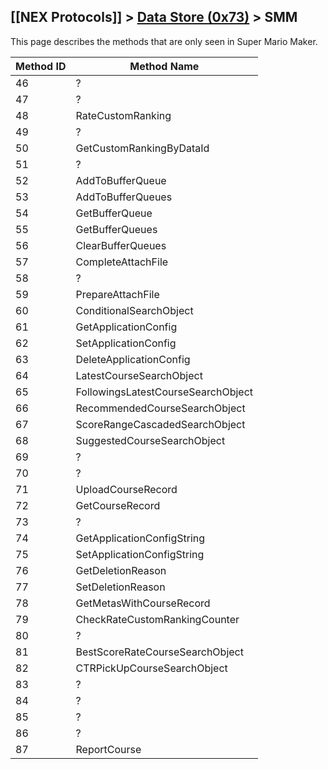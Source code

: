 ## [[NEX Protocols]] > [Data Store (0x73)](Data-Store-Protocol) > SMM

This page describes the methods that are only seen in Super Mario Maker.

| Method ID | Method Name |
| --- | --- |
| 46 | ? |
| 47 | ? |
| 48 | RateCustomRanking |
| 49 | ? |
| 50 | GetCustomRankingByDataId |
| 51 | ? |
| 52 | AddToBufferQueue |
| 53 | AddToBufferQueues |
| 54 | GetBufferQueue |
| 55 | GetBufferQueues |
| 56 | ClearBufferQueues |
| 57 | CompleteAttachFile |
| 58 | ? |
| 59 | PrepareAttachFile |
| 60 | ConditionalSearchObject |
| 61 | GetApplicationConfig |
| 62 | SetApplicationConfig |
| 63 | DeleteApplicationConfig |
| 64 | LatestCourseSearchObject |
| 65 | FollowingsLatestCourseSearchObject |
| 66 | RecommendedCourseSearchObject |
| 67 | ScoreRangeCascadedSearchObject |
| 68 | SuggestedCourseSearchObject |
| 69 | ? |
| 70 | ? |
| 71 | UploadCourseRecord |
| 72 | GetCourseRecord |
| 73 | ? |
| 74 | GetApplicationConfigString |
| 75 | SetApplicationConfigString |
| 76 | GetDeletionReason |
| 77 | SetDeletionReason |
| 78 | GetMetasWithCourseRecord |
| 79 | CheckRateCustomRankingCounter |
| 80 | ? |
| 81 | BestScoreRateCourseSearchObject |
| 82 | CTRPickUpCourseSearchObject |
| 83 | ? |
| 84 | ? |
| 85 | ? |
| 86 | ? |
| 87 | ReportCourse |

[DataStoreGetMetaParam]: Data-Store-Protocol#datastoregetmetaparam-structure
[DataStorePreparePostParam]: Data-Store-Protocol#datastorepreparepostparam-structure
[DataStoreCompletePostParam]: Data-Store-Protocol#datastorecompletepostparam-structure
[DataStoreReqGetInfo]: Data-Store-Protocol#datastorereqgetinfo-structure
[DataStoreReqPostInfo]: Data-Store-Protocol#datastorereqpostinfo-structure
[DataStoreMetaInfo]: Data-Store-Protocol#datastoremetainfo-structure

[Result]: NEX-Common-Types#result
[String]: NEX-Common-Types#string
[Buffer]: NEX-Common-Types#buffer
[qBuffer]: NEX-Common-Types#qbuffer
[List]: NEX-Common-Types#list
[Map]: NEX-Common-Types#map
[DateTime]: NEX-Common-Types#datetime
[Structure]: NEX-Common-Types#structure
[Data]: NEX-Common-Types#anydataholder
[PID]: NEX-Common-Types#pid